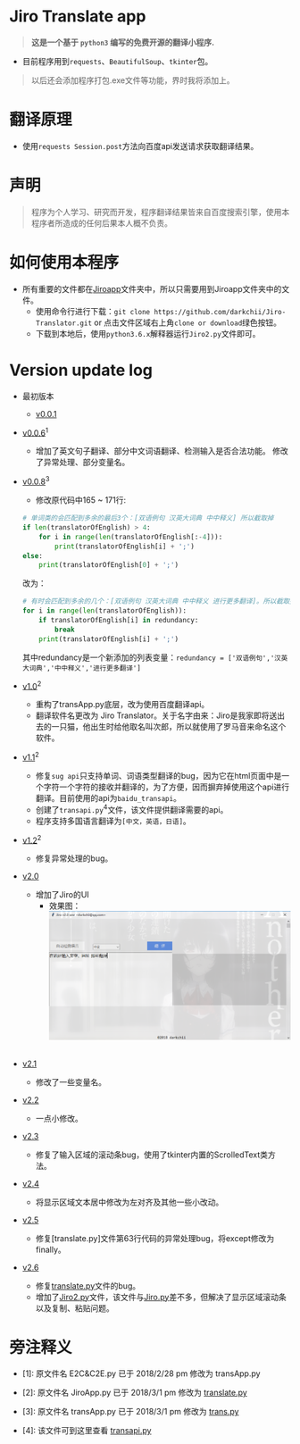 # Jiro Translate app
> **这是一个基于 `python3` 编写的免费开源的翻译小程序.**
* 目前程序用到`requests`、`BeautifulSoup`、`tkinter`包。
> 以后还会添加程序打包.exe文件等功能，界时我将添加上。

# 翻译原理
* 使用`requests Session.post`方法向百度api发送请求获取翻译结果。

# 声明
> 程序为个人学习、研究而开发，程序翻译结果皆来自百度搜索引擎，使用本程序者所造成的任何后果本人概不负责。

# 如何使用本程序
* 所有重要的文件都在[Jiroapp](Jiroapp)文件夹中，所以只需要用到Jiroapp文件夹中的文件。
  * 使用命令行进行下载：`git clone https://github.com/darkchii/Jiro-Translator.git` or 点击文件区域右上角`clone or download`绿色按钮。
  * 下载到本地后，使用`python3.6.x`解释器运行`Jiro2.py`文件即可。

# Version update log
* 最初版本
  * [v0.0.1](translator.py)

* [v0.0.6](E2C&C2E.py)<sup>1</sup>
  * 增加了英文句子翻译、部分中文词语翻译、检测输入是否合法功能。
  修改了异常处理、部分变量名。

* [v0.0.8](transApp.py)<sup>3</sup>
  * 修改原代码中165 ~ 171行:
  ```python
  # 单词类的会匹配到多余的最后3个：[双语例句 汉英大词典 中中释义] 所以截取掉
  if len(translatorOfEnglish) > 4:
      for i in range(len(translatorOfEnglish[:-4])):
          print(translatorOfEnglish[i] + ';')
  else:
      print(translatorOfEnglish[0] + ';')
  ```
  改为：
  ```python
  # 有时会匹配到多余的几个：[双语例句 汉英大词典 中中释义 进行更多翻译]。所以截取掉
  for i in range(len(translatorOfEnglish)):
      if translatorOfEnglish[i] in redundancy:
          break
      print(translatorOfEnglish[i] + ';')
  ```
  其中redundancy是一个新添加的列表变量：`redundancy = ['双语例句','汉英大词典','中中释义','进行更多翻译']`

* [v1.0](JiroApp.py)<sup>2</sup>
  * 重构了transApp.py底层，改为使用百度翻译api。
  * 翻译软件名更改为 Jiro Translator。关于名字由来：Jiro是我家即将送出去的一只猫，他出生时给他取名叫次郎，所以就使用了罗马音来命名这个软件。
  
* [v1.1](JiroApp.py)<sup>2</sup>
  * 修复`sug api`只支持单词、词语类型翻译的bug，因为它在html页面中是一个字符一个字符的接收并翻译的，为了方便，因而摒弃掉使用这个api进行翻译。目前使用的api为`baidu_transapi`。
  * 创建了`transapi.py`<sup>4</sup>文件，该文件提供翻译需要的api。
  * 程序支持多国语言翻译为`[中文，英语，日语]`。

* [v1.2](JiroApp.py)<sup>2</sup>
  * 修复异常处理的bug。
  
* [v2.0](Jiroapp/Jiro.py)
  * 增加了Jiro的UI
    * 效果图：
    ![Jiro](Jiro.png)
    
* [v2.1](Jiroapp/Jiro.py)
  * 修改了一些变量名。
  
* [v2.2](Jiroapp/Jiro.py)
  * 一点小修改。

* [v2.3](Jiroapp/Jiro.py)
  * 修复了输入区域的滚动条bug，使用了tkinter内置的ScrolledText类方法。
  
* [v2.4](Jiroapp/Jiro.py)
  * 将显示区域文本居中修改为左对齐及其他一些小改动。

* [v2.5](Jiroapp/Jiro.py)
  * 修复[translate.py]文件第63行代码的异常处理bug，将except修改为finally。

* [v2.6](Jiroapp/Jiro2.py)
  * 修复[translate.py](Jiroapp/translate.py)文件的bug。
  * 增加了[Jiro2.py](Jiroapp/Jiro2.py)文件，该文件与[Jiro.py](Jiroapp/Jiro.py)差不多，但解决了显示区域滚动条以及复制、粘贴问题。

# 旁注释义
* [1]: 原文件名 E2C&C2E.py 已于 2018/2/28 pm 修改为 transApp.py

* [2]: 原文件名 JiroApp.py 已于 2018/3/1 pm 修改为 [translate.py](Jiroapp/translate.py)

* [3]: 原文件名 transApp.py 已于 2018/3/1 pm 修改为 [trans.py](trans.py)

* [4]: 该文件可到这里查看 [transapi.py](Jiroapp/transapi.py)


